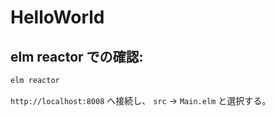 # HelloWorld

## elm reactor での確認:

```sh
elm reactor
```

`http://localhost:8008` へ接続し、 `src` -> `Main.elm` と選択する。

